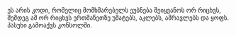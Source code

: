ეს არის კოდი, რომელიც მომხმარებელს ეუბნება შეიყვანოს ორ რიცხვს,
შემდეგ ამ ორ რიცხვს ერთმანეთზე უმატებს, აკლებს, ამრავლებს და ყოფს.
პასუხი გამოაქვს კონსოლში.
